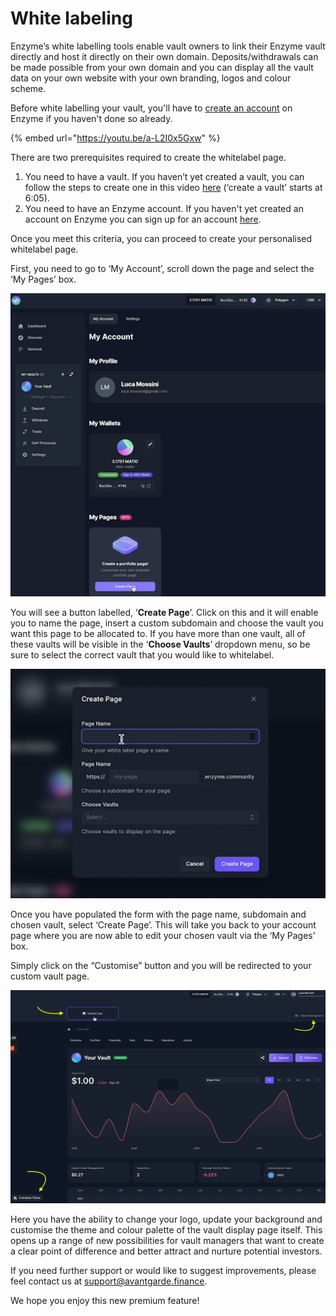 # White labeling

Enzyme’s white labelling tools enable vault owners to link their Enzyme vault directly and host it directly on their own domain. Deposits/withdrawals can be made possible from your own domain and you can display all the vault data on your own website with your own branding, logos and colour scheme.

Before white labelling your vault, you'll have to [create an account](https://app.enzyme.finance/sign-up) on Enzyme if you haven't done so already.&#x20;

{% embed url="https://youtu.be/a-L2I0x5Gxw" %}

There are two prerequisites required to create the whitelabel page.

1. You need to have a vault. If you haven’t yet created a vault, you can follow the steps to create one in this video [here](https://www.youtube.com/watch?v=9PL9sTJuru4\&t=365s) (‘create a vault’ starts at 6:05).
2. You need to have an Enzyme account. If you haven't yet created an account on Enzyme you can sign up for an account [here](https://app.enzyme.finance/sign-up).

Once you meet this criteria, you can proceed to create your personalised whitelabel page.

First, you need to go to ‘My Account’, scroll down the page and select the ‘My Pages’ box.

![](<../../.gitbook/assets/image (3) (1).png>)

You will see a button labelled, ‘**Create Page**’. Click on this and it will enable you to name the page, insert a custom subdomain and choose the vault you want this page to be allocated to. If you have more than one vault, all of these vaults will be visible in the ‘**Choose Vaults**’ dropdown menu, so be sure to select the correct vault that you would like to whitelabel.

![](<../../.gitbook/assets/image (2).png>)

Once you have populated the form with the page name, subdomain and chosen vault, select ‘Create Page’. This will take you back to your account page where you are now able to edit your chosen vault via the ‘My Pages’ box.

Simply click on the “Customise” button and you will be redirected to your custom vault page.

![](<../../.gitbook/assets/image (3) (1) (2).png>)

Here you have the ability to change your logo, update your background and customise the theme and colour palette of the vault display page itself. This opens up a range of new possibilities for vault managers that want to create a clear point of difference and better attract and nurture potential investors.

If you need further support or would like to suggest improvements, please feel contact us at support@avantgarde.finance.

We hope you enjoy this new premium feature!
